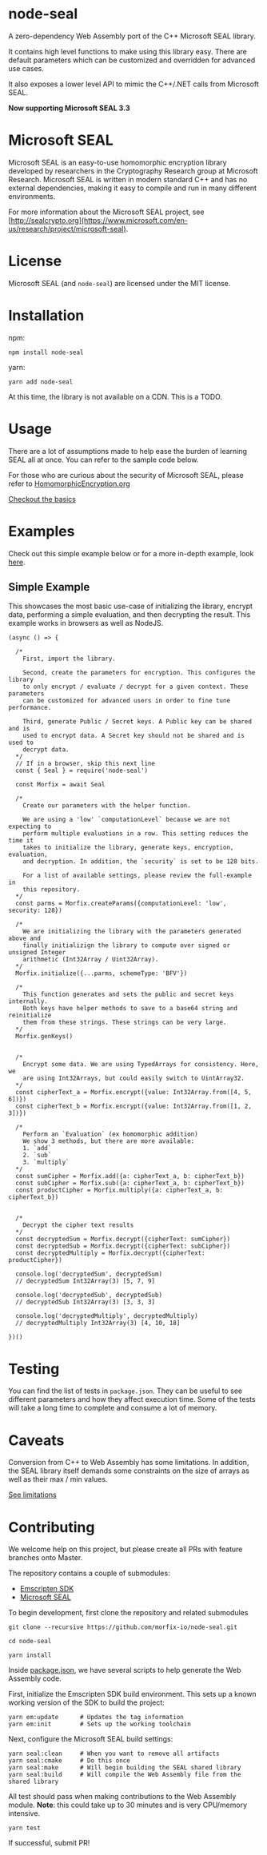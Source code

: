 # node-seal

A zero-dependency Web Assembly port of the C++ Microsoft SEAL library.

It contains high level functions to make using this library easy. There are default parameters
which can be customized and overridden for advanced use cases.

It also exposes a lower level API to mimic the C++/.NET calls from Microsoft SEAL.

**Now supporting Microsoft SEAL 3.3**

# Microsoft SEAL

Microsoft SEAL is an easy-to-use homomorphic encryption library developed by researchers in 
the Cryptography Research group at Microsoft Research. Microsoft SEAL is written in modern 
standard C++ and has no external dependencies, making it easy to compile and run in many 
different environments.

For more information about the Microsoft SEAL project, see [http://sealcrypto.org](https://www.microsoft.com/en-us/research/project/microsoft-seal).

# License

Microsoft SEAL (and `node-seal`) are licensed under the MIT license.

# Installation

npm:
```
npm install node-seal
```

yarn:
```
yarn add node-seal
```

At this time, the library is not available on a CDN. This is a TODO.

# Usage

There are a lot of assumptions made to help ease the burden of learning 
SEAL all at once. You can refer to the sample code below.

For those who are curious about the security of Microsoft SEAL, please
refer to [HomomorphicEncryption.org](http://homomorphicencryption.org/)

[Checkout the basics](docs/USAGE.md)

# Examples

Check out this simple example below or for a more in-depth example, look [here](docs/FULL-EXAMPLE.md).

## Simple Example

This showcases the most basic use-case of initializing the library, encrypt data, performing a simple 
evaluation, and then decrypting the result. This example works in browsers as well as NodeJS. 

```
(async () => {

  /*
    First, import the library.
    
    Second, create the parameters for encryption. This configures the library
    to only encrypt / evaluate / decrypt for a given context. These parameters
    can be customized for advanced users in order to fine tune performance.
    
    Third, generate Public / Secret keys. A Public key can be shared and is 
    used to encrypt data. A Secret key should not be shared and is used to 
    decrypt data.
  */
  // If in a browser, skip this next line
  const { Seal } = require('node-seal')
  
  const Morfix = await Seal
  
  /*
    Create our parameters with the helper function.
    
    We are using a 'low' `computationLevel` because we are not expecting to
    perform multiple evaluations in a row. This setting reduces the time it
    takes to initialize the library, generate keys, encryption, evaluation, 
    and decryption. In addition, the `security` is set to be 128 bits.
    
    For a list of available settings, please review the full-example in 
    this repository.  
  */
  const parms = Morfix.createParams({computationLevel: 'low', security: 128})
  
  /*
    We are initializing the library with the parameters generated above and 
    finally initializign the library to compute over signed or unsigned Integer
    arithmetic (Int32Array / Uint32Array). 
  */
  Morfix.initialize({...parms, schemeType: 'BFV'})
  
  /*
    This function generates and sets the public and secret keys internally.
    Both keys have helper methods to save to a base64 string and reinitialize
    them from these strings. These strings can be very large.
  */
  Morfix.genKeys()
   

  /* 
    Encrypt some data. We are using TypedArrays for consistency. Here, we
    are using Int32Arrays, but could easily switch to UintArray32.
  */
  const cipherText_a = Morfix.encrypt({value: Int32Array.from([4, 5, 6])})
  const cipherText_b = Morfix.encrypt({value: Int32Array.from([1, 2, 3])})
  
  /* 
    Perform an `Evaluation` (ex homomorphic addition)
    We show 3 methods, but there are more available:
    1. `add`
    2. `sub`
    3. `multiply`
  */
  const sumCipher = Morfix.add({a: cipherText_a, b: cipherText_b})
  const subCipher = Morfix.sub({a: cipherText_a, b: cipherText_b})
  const productCipher = Morfix.multiply({a: cipherText_a, b: cipherText_b})
  

  /*
    Decrypt the cipher text results
  */
  const decryptedSum = Morfix.decrypt({cipherText: sumCipher})
  const decryptedSub = Morfix.decrypt({cipherText: subCipher})
  const decryptedMultiply = Morfix.decrypt({cipherText: productCipher})
  
  console.log('decryptedSum', decryptedSum)
  // decryptedSum Int32Array(3) [5, 7, 9]
  
  console.log('decryptedSub', decryptedSub)
  // decryptedSub Int32Array(3) [3, 3, 3]

  console.log('decryptedMultiply', decryptedMultiply)
  // decryptedMultiply Int32Array(3) [4, 10, 18]
  
})()

```

# Testing

You can find the list of tests in `package.json`. They can be useful to see different
parameters and how they affect execution time. Some of the tests will
take a long time to complete and consume a lot of memory.

# Caveats

Conversion from C++ to Web Assembly has some limitations. In addition, the 
SEAL library itself demands some constraints on the size of arrays as well as
their max / min values.

[See limitations](docs/CAVEATS.md)


# Contributing

We welcome help on this project, but please create all PRs with feature branches onto Master.

The repository contains a couple of submodules:
- [Emscripten SDK](https://github.com/emscripten-core/emsdk)
- [Microsoft SEAL](https://github.com/microsoft/SEAL)

To begin development, first clone the repository and related submodules
```
git clone --recursive https://github.com/morfix-io/node-seal.git

cd node-seal

yarn install
```

Inside [package.json](package.json), we have several scripts to help generate the Web 
Assembly code.

First, initialize the Emscripten SDK build environment. This sets up a known working version
of the SDK to build the project:

```
yarn em:update      # Updates the tag information
yarn em:init        # Sets up the working toolchain
```

Next, configure the Microsoft SEAL build settings:

```
yarn seal:clean     # When you want to remove all artifacts
yarn seal:cmake     # Do this once
yarn seal:make      # Will begin building the SEAL shared library
yarn seal:build     # Will compile the Web Assembly file from the shared library
```

All test should pass when making contributions to the Web Assembly module. 
**Note**: this could take up to 30 minutes and is very CPU/memory intensive.

```
yarn test
```

If successful, submit PR!
